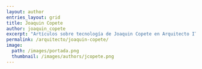 ```yaml
---
layout: author
entries_layout: grid
title: Joaquin Copete
author: joaquin_copete
excerpt: "Artículos sobre tecnología de Joaquin Copete en Arquitecto IT."
permalink: /arquitecto/joaquin-copete/
image:
  path: /images/portada.png
  thumbnail: /images/authors/jcopete.png
---
```


